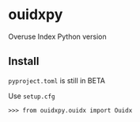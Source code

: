 # ouidxpy

Overuse Index Python version

## Install

`pyproject.toml` is still in BETA

Use `setup.cfg`

`>>> from ouidxpy.ouidx import Ouidx`



